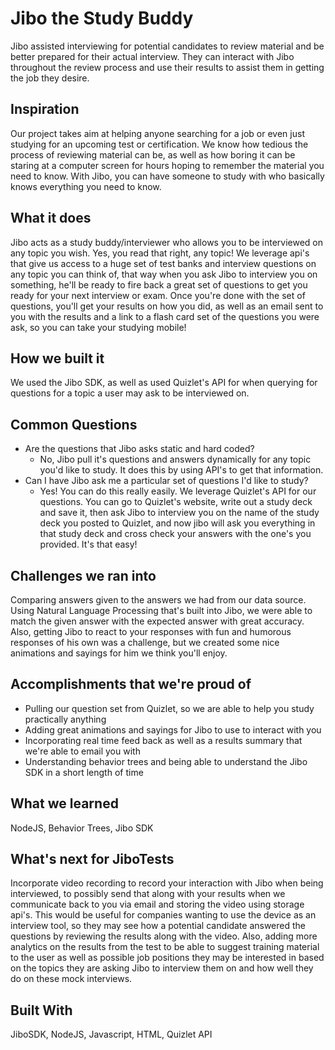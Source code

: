 # Jibo the Study Buddy

Jibo assisted interviewing for potential candidates to review material and be better prepared for their actual interview. They can interact with Jibo throughout the review process and use their results to assist them in getting the job they desire.

## Inspiration
Our project takes aim at helping anyone searching for a job or even just studying for an upcoming test or certification. We know how tedious the process of reviewing material can be, as well as how boring it can be staring at a computer screen for hours hoping to remember the material you need to know. With Jibo, you can have someone to study with who basically knows everything you need to know.

## What it does
Jibo acts as a study buddy/interviewer who allows you to be interviewed on any topic you wish. Yes, you read that right, any topic! We leverage api's that give us access to a huge set of test banks and interview questions on any topic you can think of, that way when you ask Jibo to interview you on something, he'll be ready to fire back a great set of questions to get you ready for your next interview or exam. Once you're done with the set of questions, you'll get your results on how you did, as well as an email sent to you with the results and a link to a flash card set of the questions you were ask, so you can take your studying mobile!

## How we built it
We used the Jibo SDK, as well as used Quizlet's API for when querying for questions for a topic a user may ask to be interviewed on.

## Common Questions
* Are the questions that Jibo asks static and hard coded?
    * No, Jibo pull it's questions and answers dynamically for any topic you'd like to study. It does this by using API's to get that information.
* Can I have Jibo ask me a particular set of questions I'd like to study?
    * Yes! You can do this really easily. We leverage Quizlet's API for our questions. You can go to Quizlet's website, write out a study deck and save it, then ask Jibo to interview you on the name of the study deck you posted to Quizlet, and now jibo will ask you everything in that study deck and cross check your answers with the one's you provided. It's that easy!

## Challenges we ran into
Comparing answers given to the answers we had from our data source. Using Natural Language Processing that's built into Jibo, we were able to match the given answer with the expected answer with great accuracy.  Also, getting Jibo to react to your responses with fun and humorous responses of his own was a challenge, but we created some nice animations and sayings for him we think you'll enjoy. 

## Accomplishments that we're proud of
* Pulling our question set from Quizlet, so we are able to help you study practically anything
* Adding great animations and sayings for Jibo to use to interact with you
* Incorporating real time feed back as well as a results summary that we're able to email you with
* Understanding behavior trees and being able to understand the Jibo SDK in a short length of time

## What we learned
NodeJS, Behavior Trees, Jibo SDK

## What's next for JiboTests
Incorporate video recording to record your interaction with Jibo when being interviewed, to possibly send that along with your results when we communicate back to you via email and storing the video using storage api's. This would be useful for companies wanting to use the device as an interview tool, so they may see how a potential candidate answered the questions by reviewing the results along with the video. Also, adding more analytics on the results from the test to be able to suggest training material to the user as well as possible job positions they may be interested in based on the topics they are asking Jibo to interview them on and how well they do on these mock interviews.

## Built With
JiboSDK, NodeJS, Javascript, HTML, Quizlet API
